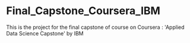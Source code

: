 # Final_Capstone_Coursera_IBM
This is the project for the final capstone of course on Coursera : 'Applied Data Science Capstone' by IBM 
